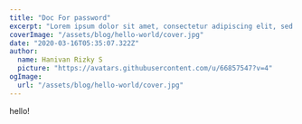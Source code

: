 ```yaml
---
title: "Doc For password"
excerpt: "Lorem ipsum dolor sit amet, consectetur adipiscing elit, sed do eiusmod tempor incididunt ut labore et dolore magna aliqua. Praesent elementum facilisis leo vel fringilla est ullamcorper eget. At imperdiet dui accumsan sit amet nulla facilities morbi tempus."
coverImage: "/assets/blog/hello-world/cover.jpg"
date: "2020-03-16T05:35:07.322Z"
author:
  name: Hanivan Rizky S
  picture: "https://avatars.githubusercontent.com/u/66857547?v=4"
ogImage:
  url: "/assets/blog/hello-world/cover.jpg"
---
```


hello!
